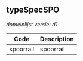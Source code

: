## typeSpecSPO

*domeinlijst versie: d1* 

 |Code |Description	|
|	---	|	---	|
| spoorrail | spoorrail |
